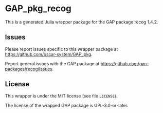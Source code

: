 # GAP_pkg_recog

This is a generated Julia wrapper package for the GAP package recog 1.4.2.

## Issues

Please report issues specific to this wrapper package at <https://github.com/oscar-system/GAP_pkg>.

Report general issues with the GAP package at <https://github.com/gap-packages/recog/issues>.

## License

This wrapper is under the MIT license (see file `LICENSE`).

The license of the wrapped GAP package is GPL-3.0-or-later.
